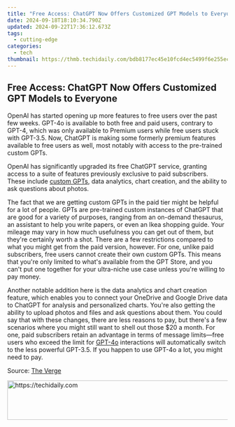 ```yaml
---
title: "Free Access: ChatGPT Now Offers Customized GPT Models to Everyone"
date: 2024-09-18T18:10:34.790Z
updated: 2024-09-22T17:36:12.673Z
tags:
  - cutting-edge
categories:
  - tech
thumbnail: https://thmb.techidaily.com/bdb8177ec45e10fcd4ec5499f6e255ec00146feb57465bd8edaf95619ca00bc2.jpg
---
```


## Free Access: ChatGPT Now Offers Customized GPT Models to Everyone

OpenAI has started opening up more features to free users over the past few weeks. GPT-4o is available to both free and paid users, contrary to GPT-4, which was only available to Premium users while free users stuck with GPT-3.5\. Now, ChatGPT is making some formerly premium features available to free users as well, most notably with access to the pre-trained custom GPTs.

 OpenAI has significantly upgraded its free ChatGPT service, granting access to a suite of features previously exclusive to paid subscribers. These include [custom GPTs](https://extra-skills.techidaily.com/new-inside-the-videography-realm-xstudio-study/), data analytics, chart creation, and the ability to ask questions about photos.

 The fact that we are getting custom GPTs in the paid tier might be helpful for a lot of people. GPTs are pre-trained custom instances of ChatGPT that are good for a variety of purposes, ranging from an on-demand thesaurus, an assistant to help you write papers, or even an Ikea shopping guide. Your mileage may vary in how much usefulness you can get out of them, but they're certainly worth a shot. There are a few restrictions compared to what you might get from the paid version, however. For one, unlike paid subscribers, free users cannot create their own custom GPTs. This means that you're only limited to what's available from the GPT Store, and you can't put one together for your ultra-niche use case unless you're willing to pay money.

 Another notable addition here is the data analytics and chart creation feature, which enables you to connect your OneDrive and Google Drive data to ChatGPT for analysis and personalized charts. You're also getting the ability to upload photos and files and ask questions about them. You could say that with these changes, there are less reasons to pay, but there's a few scenarios where you might still want to shell out those $20 a month. For one, paid subscribers retain an advantage in terms of message limits—free users who exceed the limit for [GPT-4o](https://some-approaches.techidaily.com/unlock-your-creative-potential-with-the-premier-free-software-lineup-on-mac-for-2024/) interactions will automatically switch to the less powerful GPT-3.5\. If you happen to use GPT-4o a lot, you might need to pay.

 Source: [The Verge](https://www.theverge.com/2024/5/29/24167436/chatgpt-4o-custom-gpts-free)

<ins class="adsbygoogle"
     style="display:block"
     data-ad-format="autorelaxed"
     data-ad-client="ca-pub-7571918770474297"
     data-ad-slot="1223367746"></ins>

<ins class="adsbygoogle"
     style="display:block"
     data-ad-client="ca-pub-7571918770474297"
     data-ad-slot="8358498916"
     data-ad-format="auto"
     data-full-width-responsive="true"></ins>



<!-- affiliate ads begin -->
<a href="https://aligracehair.sjv.io/c/5597632/1997680/19272" target="_top" id="1997680">
  <img src="//a.impactradius-go.com/display-ad/19272-1997680" border="0" alt="https://techidaily.com" width="728" height="90"/>
</a>
<img height="0" width="0" src="https://aligracehair.sjv.io/i/5597632/1997680/19272" style="position:absolute;visibility:hidden;" border="0" />
<!-- affiliate ads end -->

